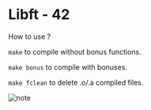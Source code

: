 # Libft - 42

How to use ?

``make`` to compile without bonus functions.

``make bonus`` to compile with bonuses.

``make fclean`` to delete .o/.a compiled files.

![note](https://i.imgur.com/GJG7F5h.png)
